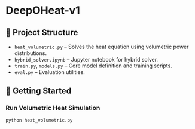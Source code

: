 # DeepOHeat-v1

## 📁 Project Structure
- `heat_volumetric.py` – Solves the heat equation using volumetric power distributions.
- `hybrid_solver.ipynb` – Jupyter notebook for hybrid solver.
- `train.py`, `models.py` – Core model definition and training scripts.
- `eval.py` – Evaluation utilities.

## 🚀 Getting Started

### Run Volumetric Heat Simulation

```bash
python heat_volumetric.py